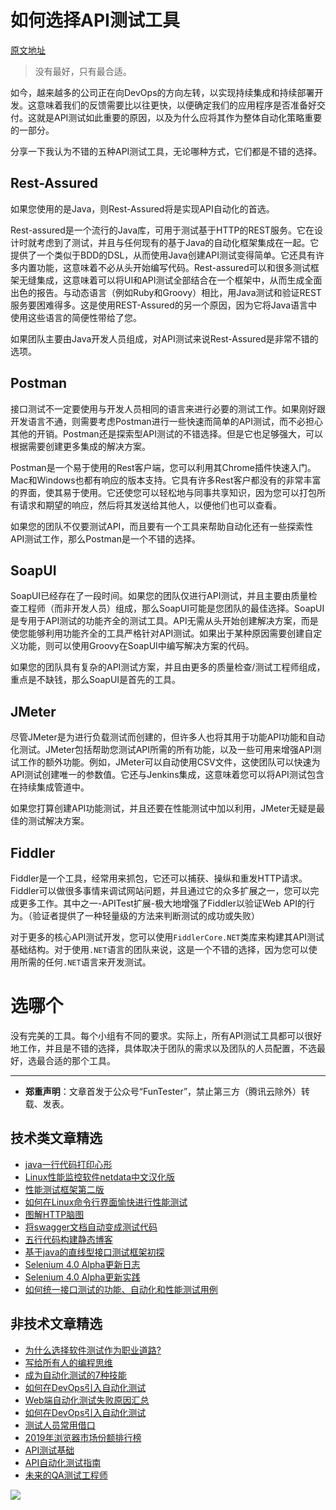 # 如何选择API测试工具

[原文地址](https://testguild.com/how-to-choose-api-testing-tool/)

> 没有最好，只有最合适。

如今，越来越多的公司正在向DevOps的方向左转，以实现持续集成和持续部署开发。这意味着我们的反馈需要比以往更快，以便确定我们的应用程序是否准备好交付。这就是API测试如此重要的原因，以及为什么应将其作为整体自动化策略重要的一部分。

分享一下我认为不错的五种API测试工具，无论哪种方式，它们都是不错的选择。

## Rest-Assured

如果您使用的是Java，则Rest-Assured将是实现API自动化的首选。

Rest-assured是一个流行的Java库，可用于测试基于HTTP的REST服务。它在设计时就考虑到了测试，并且与任何现有的基于Java的自动化框架集成在一起。它提供了一个类似于BDD的DSL，从而使用Java创建API测试变得简单。它还具有许多内置功能，这意味着不必从头开始编写代码。Rest-assured可以和很多测试框架无缝集成，这意味着可以将UI和API测试全部结合在一个框架中，从而生成全面出色的报告。与动态语言（例如Ruby和Groovy）相比，用Java测试和验证REST服务要困难得多。这是使用REST-Assured的另一个原因，因为它将Java语言中使用这些语言的简便性带给了您。

如果团队主要由Java开发人员组成，对API测试来说Rest-Assured是非常不错的选项。

## Postman

接口测试不一定要使用与开发人员相同的语言来进行必要的测试工作。如果刚好跟开发语言不通，则需要考虑Postman进行一些快速而简单的API测试，而不必担心其他的开销。Postman还是探索型API测试的不错选择。但是它也足够强大，可以根据需要创建更多集成的解决方案。

Postman是一个易于使用的Rest客户端，您可以利用其Chrome插件快速入门。Mac和Windows也都有响应的版本支持。它具有许多Rest客户都没有的非常丰富的界面，使其易于使用。它还使您可以轻松地与同事共享知识，因为您可以打包所有请求和期望的响应，然后将其发送给其他人，以便他们也可以查看。

如果您的团队不仅要测试API，而且要有一个工具来帮助自动化还有一些探索性API测试工作，那么Postman是一个不错的选择。

## SoapUI

SoapUI已经存在了一段时间。如果您的团队仅进行API测试，并且主要由质量检查工程师（而非开发人员）组成，那么SoapUI可能是您团队的最佳选择。SoapUI是专用于API测试的功能齐全的测试工具。API无需从头开始创建解决方案，而是使您能够利用功能齐全的工具严格针对API测试。如果出于某种原因需要创建自定义功能，则可以使用Groovy在SoapUI中编写解决方案的代码。

如果您的团队具有复杂的API测试方案，并且由更多的质量检查/测试工程师组成，重点是不缺钱，那么SoapUI是首先的工具。

## JMeter

尽管JMeter是为进行负载测试而创建的，但许多人也将其用于功能API功能和自动化测试。JMeter包括帮助您测试API所需的所有功能，以及一些可用来增强API测试工作的额外功能。例如，JMeter可以自动使用CSV文件，这使团队可以快速为API测试创建唯一的参数值。它还与Jenkins集成，这意味着您可以将API测试包含在持续集成管道中。

如果您打算创建API功能测试，并且还要在性能测试中加以利用，JMeter无疑是最佳的测试解决方案。

## Fiddler
 
Fiddler是一个工具，经常用来抓包，它还可以捕获、操纵和重发HTTP请求。Fiddler可以做很多事情来调试网站问题，并且通过它的众多扩展之一，您可以完成更多工作。其中之一-APITest扩展-极大地增强了Fiddler以验证Web API的行为。（验证者提供了一种轻量级的方法来判断测试的成功或失败）

对于更多的核心API测试开发，您可以使用`FiddlerCore.NET`类库来构建其API测试基础结构。对于使用`.NET`语言的团队来说，这是一个不错的选择，因为您可以使用所需的任何`.NET`语言来开发测试。

# 选哪个
没有完美的工具。每个小组有不同的要求。实际上，所有API测试工具都可以很好地工作，并且是不错的选择，具体取决于团队的需求以及团队的人员配置，不选最好，选最合适的那个工具。

---
* **郑重声明**：文章首发于公众号“FunTester”，禁止第三方（腾讯云除外）转载、发表。

## 技术类文章精选

- [java一行代码打印心形](https://mp.weixin.qq.com/s/QPSryoSbViVURpSa9QXtpg)
- [Linux性能监控软件netdata中文汉化版](https://mp.weixin.qq.com/s/fdXtK-5WwKnxjLZdyg6-nA)
- [性能测试框架第二版](https://mp.weixin.qq.com/s/JPyGQ2DRC6EVBmZkxAoVWA)
- [如何在Linux命令行界面愉快进行性能测试](https://mp.weixin.qq.com/s/fwGqBe1SpA2V0lPfAOd04Q)
- [图解HTTP脑图](https://mp.weixin.qq.com/s/100Vm8FVEuXs0x6rDGTipw)
- [将swagger文档自动变成测试代码](https://mp.weixin.qq.com/s/SY8mVenj0zMe5b47GS9VSQ)
- [五行代码构建静态博客](https://mp.weixin.qq.com/s/hZnimJOg5OqxRSDyFvuiiQ)
- [基于java的直线型接口测试框架初探](https://mp.weixin.qq.com/s/xhg4exdb1G18-nG5E7exkQ)
- [Selenium 4.0 Alpha更新日志](https://mp.weixin.qq.com/s/tU7sm-pcbpRNwDU9D3OVTQ)
- [Selenium 4.0 Alpha更新实践](https://mp.weixin.qq.com/s/yT9wpO5o5aWBUus494TIHw)
- [如何统一接口测试的功能、自动化和性能测试用例](https://mp.weixin.qq.com/s/1xqtXNVw7BdUa03nVcsMTg)

## 非技术文章精选

- [为什么选择软件测试作为职业道路?](https://mp.weixin.qq.com/s/o83wYvFUvy17kBPLDO609A)
- [写给所有人的编程思维](https://mp.weixin.qq.com/s/Oj33UCnYfbUgzsBzEm2GPQ)
- [成为自动化测试的7种技能](https://mp.weixin.qq.com/s/e-HAGMO0JLR7VBBWLvk0dQ)
- [如何在DevOps引入自动化测试](https://mp.weixin.qq.com/s/MclK3VvMN1dsiXXJO8g7ig)
- [Web端自动化测试失败原因汇总](https://mp.weixin.qq.com/s/qzFth-Q9e8MTms1M8L5TyA)
- [如何在DevOps引入自动化测试](https://mp.weixin.qq.com/s/MclK3VvMN1dsiXXJO8g7ig)
- [测试人员常用借口](https://mp.weixin.qq.com/s/0k_Ciud2sOpRb5PPiVzECw)
- [2019年浏览器市场份额排行榜](https://mp.weixin.qq.com/s/4NmJ_ZCPD5UwaRCtaCfjEg)
- [API测试基础](https://mp.weixin.qq.com/s/bkbUEa9CF21xMYSlhPcULw)
- [API自动化测试指南](https://mp.weixin.qq.com/s/uy_Vn_ZVUEu3YAI1gW2T_A)
- [未来的QA测试工程师](https://mp.weixin.qq.com/s/ngL4sbEjZm7OFAyyWyQ3nQ)


![](https://mmbiz.qpic.cn/mmbiz_jpg/13eN86FKXzCMW6WN4Wch71qNtGQvxLRSGejZpr37OWa7CDYg5e4ZeanaGWuBgRAX3jicJNIhcyyZPXbKByXcl7w/640?wx_fmt=jpeg&tp=webp&wxfrom=5&wx_lazy=1&wx_co=1)